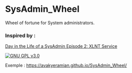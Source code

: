 # SysAdmin_Wheel

Wheel of fortune for System administrators.

### Inspired by :
[Day in the Life of a SysAdmin Episode 2: XLNT Service](https://youtu.be/Yld0QC3cRf4)

[![GNU GPL v3.0](http://www.gnu.org/graphics/gplv3-127x51.png)](http://www.gnu.org/licenses/gpl.html)

Exemple : https://avakyeramian.github.io/SysAdmin_Wheel/

